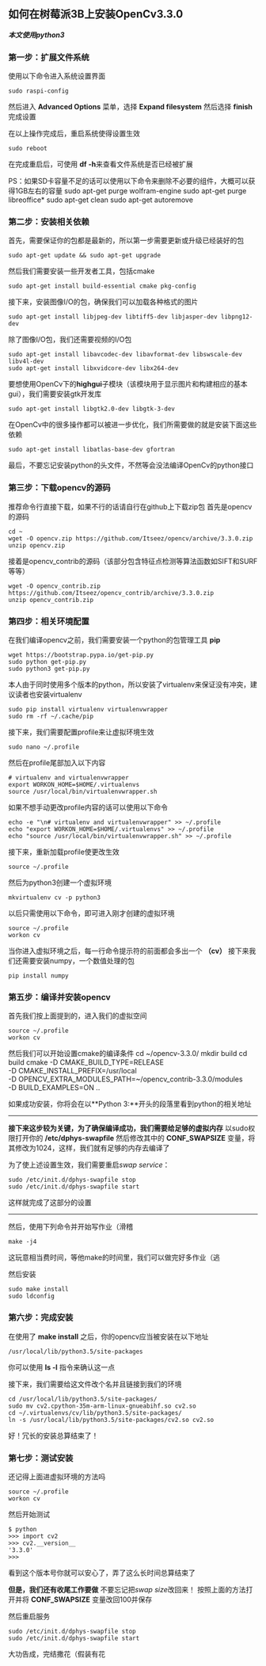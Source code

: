 ## 如何在树莓派3B上安装OpenCv3.3.0

***本文使用python3***

### 第一步：扩展文件系统
使用以下命令进入系统设置界面

	sudo raspi-config
然后进入 **Advanced Options** 菜单，选择 **Expand filesystem** 然后选择 **finish**完成设置

在以上操作完成后，重启系统使得设置生效

	sudo reboot
在完成重启后，可使用 **df -h**来查看文件系统是否已经被扩展

PS：如果SD卡容量不足的话可以使用以下命令来删除不必要的组件，大概可以获得1GB左右的容量
	sudo apt-get purge wolfram-engine
	sudo apt-get purge libreoffice*
	sudo apt-get clean
	sudo apt-get autoremove

### 第二步：安装相关依赖
首先，需要保证你的包都是最新的，所以第一步需要更新或升级已经装好的包

	sudo apt-get update && sudo apt-get upgrade
然后我们需要安装一些开发者工具，包括cmake

	sudo apt-get install build-essential cmake pkg-config
接下来，安装图像I/O的包，确保我们可以加载各种格式的图片

	sudo apt-get install libjpeg-dev libtiff5-dev libjasper-dev libpng12-dev
除了图像I/O包，我们还需要视频的I/O包

	sudo apt-get install libavcodec-dev libavformat-dev libswscale-dev libv4l-dev
	sudo apt-get install libxvidcore-dev libx264-dev
要想使用OpenCv下的**highgui**子模块（该模块用于显示图片和构建相应的基本gui），我们需要安装gtk开发库

	sudo apt-get install libgtk2.0-dev libgtk-3-dev
在OpenCv中的很多操作都可以被进一步优化，我们所需要做的就是安装下面这些依赖

	sudo apt-get install libatlas-base-dev gfortran
最后，不要忘记安装python的头文件，不然等会没法编译OpenCv的python接口

### 第三步：下载opencv的源码
推荐命令行直接下载，如果不行的话请自行在github上下载zip包
首先是opencv的源码

	cd ~
	wget -O opencv.zip https://github.com/Itseez/opencv/archive/3.3.0.zip
	unzip opencv.zip
接着是opencv_contrib的源码（该部分包含特征点检测等算法函数如SIFT和SURF等等）

	wget -O opencv_contrib.zip https://github.com/Itseez/opencv_contrib/archive/3.3.0.zip
	unzip opencv_contrib.zip
	
### 第四步：相关环境配置
在我们编译opencv之前，我们需要安装一个python的包管理工具 **pip**

	wget https://bootstrap.pypa.io/get-pip.py
	sudo python get-pip.py
	sudo python3 get-pip.py

本人由于同时使用多个版本的python，所以安装了virtualenv来保证没有冲突，建议读者也安装virtualenv

	sudo pip install virtualenv virtualenvwrapper
	sudo rm -rf ~/.cache/pip
接下来，我们需要配置profile来让虚拟环境生效

	sudo nano ~/.profile
然后在profile尾部加入以下内容

	# virtualenv and virtualenvwrapper
	export WORKON_HOME=$HOME/.virtualenvs
	source /usr/local/bin/virtualenvwrapper.sh
如果不想手动更改profile内容的话可以使用以下命令

	echo -e "\n# virtualenv and virtualenvwrapper" >> ~/.profile
	echo "export WORKON_HOME=$HOME/.virtualenvs" >> ~/.profile
	echo "source /usr/local/bin/virtualenvwrapper.sh" >> ~/.profile
接下来，重新加载profile使更改生效

	source ~/.profile
然后为python3创建一个虚拟环境

	mkvirtualenv cv -p python3
以后只需使用以下命令，即可进入刚才创建的虚拟环境

	source ~/.profile
	workon cv
当你进入虚拟环境之后，每一行命令提示符的前面都会多出一个 **（cv）**
接下来我们还需要安装numpy，一个数值处理的包

	pip install numpy

### 第五步：编译并安装opencv
首先我们按上面提到的，进入我们的虚拟空间

	source ~/.profile
	workon cv
然后我们可以开始设置cmake的编译条件
	cd ~/opencv-3.3.0/
	mkdir build
	cd build
	cmake -D CMAKE_BUILD_TYPE=RELEASE \
	    -D CMAKE_INSTALL_PREFIX=/usr/local \
	    -D OPENCV_EXTRA_MODULES_PATH=~/opencv_contrib-3.3.0/modules \
	    -D BUILD_EXAMPLES=ON ..

如果成功安装，你将会在以**Python 3:**开头的段落里看到python的相关地址

********************************************************
**接下来这步较为关键，为了确保编译成功，我们需要给足够的虚拟内存**
以sudo权限打开你的 **/etc/dphys-swapfile** 然后修改其中的 **CONF_SWAPSIZE** 变量，将其修改为1024，这样，我们就有足够的内存去编译了

为了使上述设置生效，我们需要重启*swap service*：

	sudo /etc/init.d/dphys-swapfile stop
	sudo /etc/init.d/dphys-swapfile start
这样就完成了这部分的设置

********************************************************
 
然后，使用下列命令并开始写作业（滑稽
 
	make -j4
这玩意相当费时间，等他make的时间里，我们可以做完好多作业（逃

然后安装

	sudo make install
	sudo ldconfig

### 第六步：完成安装
在使用了 **make install** 之后，你的opencv应当被安装在以下地址

	/usr/local/lib/python3.5/site-packages
你可以使用 **ls -l** 指令来确认这一点

接下来，我们需要给这文件改个名并且链接到我们的环境


	cd /usr/local/lib/python3.5/site-packages/
	sudo mv cv2.cpython-35m-arm-linux-gnueabihf.so cv2.so
	cd ~/.virtualenvs/cv/lib/python3.5/site-packages/
	ln -s /usr/local/lib/python3.5/site-packages/cv2.so cv2.so

好！冗长的安装总算结束了！

### 第七步：测试安装
还记得上面进虚拟环境的方法吗

	source ~/.profile 
	workon cv
然后开始测试

	$ python
	>>> import cv2
	>>> cv2.__version__
	'3.3.0'
	>>>
看到这个版本号你就可以安心了，弄了这么长时间总算结束了

**但是，我们还有收尾工作要做**
不要忘记把*swap size*改回来！
按照上面的方法打开并将 **CONF_SWAPSIZE** 变量改回100并保存

然后重启服务

	sudo /etc/init.d/dphys-swapfile stop
	sudo /etc/init.d/dphys-swapfile start

大功告成，完结撒花（假装有花
